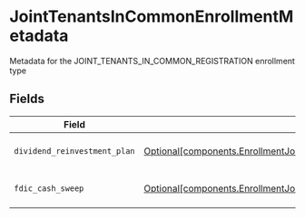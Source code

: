 # JointTenantsInCommonEnrollmentMetadata

Metadata for the JOINT_TENANTS_IN_COMMON_REGISTRATION enrollment type


## Fields

| Field                                                                                                                                                                                                | Type                                                                                                                                                                                                 | Required                                                                                                                                                                                             | Description                                                                                                                                                                                          | Example                                                                                                                                                                                              |
| ---------------------------------------------------------------------------------------------------------------------------------------------------------------------------------------------------- | ---------------------------------------------------------------------------------------------------------------------------------------------------------------------------------------------------- | ---------------------------------------------------------------------------------------------------------------------------------------------------------------------------------------------------- | ---------------------------------------------------------------------------------------------------------------------------------------------------------------------------------------------------- | ---------------------------------------------------------------------------------------------------------------------------------------------------------------------------------------------------- |
| `dividend_reinvestment_plan`                                                                                                                                                                         | [Optional[components.EnrollmentJointTenantsInCommonEnrollmentMetadataDividendReinvestmentPlan]](../../models/components/enrollmentjointtenantsincommonenrollmentmetadatadividendreinvestmentplan.md) | :heavy_minus_sign:                                                                                                                                                                                   | Option to auto-enroll in Dividend Reinvestment; defaults to DIVIDEND_REINVESTMENT_ENROLL                                                                                                             | DIVIDEND_REINVESTMENT_ENROLL                                                                                                                                                                         |
| `fdic_cash_sweep`                                                                                                                                                                                    | [Optional[components.EnrollmentJointTenantsInCommonEnrollmentMetadataFdicCashSweep]](../../models/components/enrollmentjointtenantsincommonenrollmentmetadatafdiccashsweep.md)                       | :heavy_minus_sign:                                                                                                                                                                                   | Option to auto-enroll in FDIC cash sweep; defaults to FDIC_CASH_SWEEP_ENROLL                                                                                                                         | FDIC_CASH_SWEEP_ENROLL                                                                                                                                                                               |